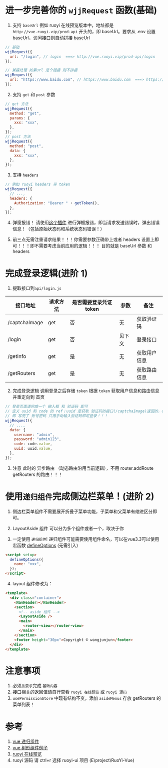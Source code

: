 # 进一步完善你的 `wjjRequest` 函数(基础)

1. 支持 `baseUrl` 例如 ruoyi 在线预览版本中，地址都是 `http://vue.ruoyi.vip/prod-api` 开头的，即 baseUrl。要求从 .env 设置 baseUrl，访问接口则自动拼接 baseUrl

```js
// 基础
wjjRequest({
  url: "/login", // login  ===> http://vue.ruoyi.vip/prod-api/login
});

// 兼容处理 如果url 是个链接 则不拼接
wjjRequest({
  url: "https://www.baidu.com", // https://www.baidu.com  ===> https://www.baidu.com
});
```

2. 支持 `get` 和 `post` 参数

```js
// get 方法
wjjRequest({
  method: "get",
  params: {
    xxx: "xxx",
  },
});
// post 方法
wjjRequest({
  method: "post",
  data: {
    xxx: "xxx",
  },
});
```

3. 支持 `headers`

```js
// 例如 ruoyi headers 带 token
wjjRequest({
  // ...,
  headers: {
    Authorization: "Bearer " + getToken(),
  },
});
```

4. 弹窗报错！
   请使用[这个插件](https://github.com/smastrom/notivue) 进行弹框报错，即当请求发送错误时，弹出错误信息！（包括原始状态码和系统状态码错误！）

5. 前三点无需注重请求结果！！！你需要参数正确带上或者 headers 设置上即可！！！即不需要考虑当前应用的逻辑！！！
   目的就是 baseUrl 参数 和 headers

# 完成登录逻辑(进阶 1)

1. 提取接口到`api/login.js`

| 接口地址      | 请求方法 | 是否需要登录凭证 token | 参数   | 备注         |
| ------------- | -------- | ---------------------- | ------ | ------------ |
| /captchaImage | get      | 否                     | 无     | 获取验证码   |
| /login        | get      | 否                     | 见下文 | 登录接口     |
| /getInfo      | get      | 是                     | 无     | 获取用户信息 |
| /getRouters   | get      | 是                     | 无     | 获取路由信息 |

2. 完成登录逻辑
   调用登录之后存储 `token` 根据 `token` 获取用户信息和路由信息 并重定向到 首页

```js
// 登录页面请完成一个 输入框 和 验证码 即可
// 定义 uuid 和 code 的 ref；uuid 是获取 验证码的接口(/captchaImage)返回的，code 用于 input 的 v-model
// 即 写死了 账号密码 只用手动输入验证码即可登录！！！
wjjRequest({
  // ...,
  data: {
    username: "admin",
    password: "admin123",
    code: code.value,
    uuid: uuid.value,
  },
});
```

3. 注意 此时的 异步路由 （动态路由沿用当前逻辑），不用 router.addRoute getRouters 的路由！！！

# 使用`递归组件`完成侧边栏菜单！(进阶 2)

1. 侧边栏菜单组件不需要展开折叠子菜单功能，子菜单和父菜单有缩进区分即可。

2. LayoutAside 组件 可以分为多个组件或者一个，取决于你

3. 一定使用 `递归组件`!  递归组件可能需要使用组件命名，可以在vue3.3可以使用宏函数 [defineOptions](https://blog.vuejs.org/posts/vue-3-3#defineoptions) (无需引入)

```html
<script setup>
  defineOptions({
    name: "xxx",
  });
</script>
```

4. layout 组件修改为：

```html
<template>
  <div class="container">
    <NavHeader></NavHeader>
    <section>
      <!-- aside 组件 -->
      <LayoutAside />
      <main>
        <router-view></router-view>
      </main>
    </section>
    <footer height="30px">Copyright © wangjunjun</footer>
  </div>
</template>
```

# 注意事项

1. 必须`按要求`完成 `基础内容`
2. 接口相关的返回值请自行查看 `ruoyi 在线预览` 或 `ruoyi 源码`
3. `usePermissionStore` 中现有结构不变，添加 `asideMenus` 存放 getRouters 的菜单列表！

# 参考

1. [vue 递归组件](https://cn.vuejs.org/api/sfc-script-setup.html#using-components)
2. [vue 树形组件例子](https://cn.vuejs.org/examples/#tree)
3. [ruoyi 在线预览](http://vue.ruoyi.vip/index)
4. ruoyi 源码 请 ctrl+r 选择 ruoyi-ui 项目 (E\project\RuoYi-Vue)
